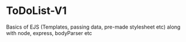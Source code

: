 # ToDoList-V1
Basics of EJS (Templates, passing data, pre-made stylesheet etc) along with node, express, bodyParser etc
